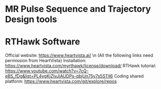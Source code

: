 # MR Pulse Sequence and Trajectory Design tools

# RTHawk Software
Official website: https://www.heartvista.ai/ \n
(All the following links need permission from HeartVista)
Installation: https://www.heartvista.com/myrthawk/license/download/
RTHawk tutorial: https://www.youtube.com/watch?v=7cQ-eBS_fDg&list=PL4ygKjZIvJiAUDPs-qbjUn75y7s5STlI6
Coding shared platform: https://www.heartvista.com/git/explore/repos
